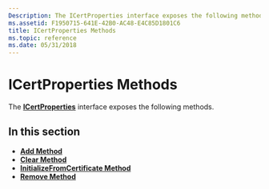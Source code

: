 ```yaml
---
Description: The ICertProperties interface exposes the following methods.
ms.assetid: F1950715-641E-42B0-AC48-E4C85D1801C6
title: ICertProperties Methods
ms.topic: reference
ms.date: 05/31/2018
---
```


# ICertProperties Methods

The [**ICertProperties**](/windows/desktop/api/CertEnroll/nn-certenroll-icertproperties) interface exposes the following methods.

## In this section

-   [**Add Method**](/windows/desktop/api/CertEnroll/nf-certenroll-icertproperties-add)
-   [**Clear Method**](/windows/desktop/api/CertEnroll/nf-certenroll-icertproperties-clear)
-   [**InitializeFromCertificate Method**](/windows/desktop/api/CertEnroll/nf-certenroll-icertproperties-initializefromcertificate)
-   [**Remove Method**](/windows/desktop/api/CertEnroll/nf-certenroll-icertproperties-remove)

 

 



